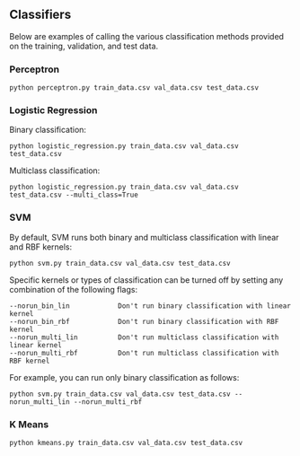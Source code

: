 ## Classifiers
Below are examples of calling the various classification methods provided on the training, validation, and test data.

### Perceptron
```
python perceptron.py train_data.csv val_data.csv test_data.csv
```

### Logistic Regression
Binary classification:
```
python logistic_regression.py train_data.csv val_data.csv test_data.csv
```

Multiclass classification:
```
python logistic_regression.py train_data.csv val_data.csv test_data.csv --multi_class=True
```

### SVM
By default, SVM runs both binary and multiclass classification with linear and RBF kernels:
```
python svm.py train_data.csv val_data.csv test_data.csv
```

Specific kernels or types of classification can be turned off by setting any combination of the following flags:
```
--norun_bin_lin            Don't run binary classification with linear kernel
--norun_bin_rbf            Don't run binary classification with RBF kernel
--norun_multi_lin          Don't run multiclass classification with linear kernel
--norun_multi_rbf          Don't run multiclass classification with RBF kernel
```

For example, you can run only binary classification as follows:
```
python svm.py train_data.csv val_data.csv test_data.csv --norun_multi_lin --norun_multi_rbf
```

### K Means
```
python kmeans.py train_data.csv val_data.csv test_data.csv
```

